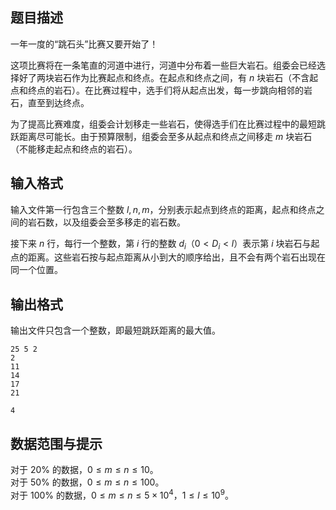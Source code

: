## 题目描述

一年一度的“跳石头”比赛又要开始了！

这项比赛将在一条笔直的河道中进行，河道中分布着一些巨大岩石。组委会已经选择好了两块岩石作为比赛起点和终点。在起点和终点之间，有 $n$ 块岩石（不含起点和终点的岩石）。在比赛过程中，选手们将从起点出发，每一步跳向相邻的岩石，直至到达终点。

为了提高比赛难度，组委会计划移走一些岩石，使得选手们在比赛过程中的最短跳跃距离尽可能长。由于预算限制，组委会至多从起点和终点之间移走 $m$ 块岩石（不能移走起点和终点的岩石）。

## 输入格式

输入文件第一行包含三个整数 $l,n,m$，分别表示起点到终点的距离，起点和终点之间的岩石数，以及组委会至多移走的岩石数。

接下来 $n$ 行，每行一个整数，第 $i$ 行的整数 $d_i$（$0 < D_i < l$）表示第 $i$ 块岩石与起点的距离。这些岩石按与起点距离从小到大的顺序给出，且不会有两个岩石出现在同一个位置。

## 输出格式

输出文件只包含一个整数，即最短跳跃距离的最大值。

```input1
25 5 2
2
11
14
17
21
```
```output1
4
```

## 数据范围与提示

对于 $20\%$ 的数据，$0 \leq m \leq n \leq 10$。  
对于 $50\%$ 的数据，$0 \leq m \leq n \leq 100$。  
对于 $100\%$ 的数据，$0 \leq m \leq n \leq 5\times 10^4$，$1 \leq l \leq 10^9$。